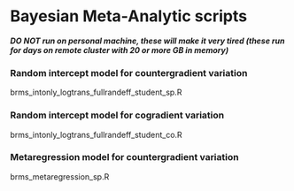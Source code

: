 # Bayesian Meta-Analytic scripts

***DO NOT run on personal machine, these will make it very tired (these run for days on remote cluster with 20 or more GB in memory)***

### Random intercept model for countergradient variation

brms_intonly_logtrans_fullrandeff_student_sp.R

### Random intercept model for cogradient variation

brms_intonly_logtrans_fullrandeff_student_co.R

### Metaregression model for countergradient variation

brms_metaregression_sp.R
